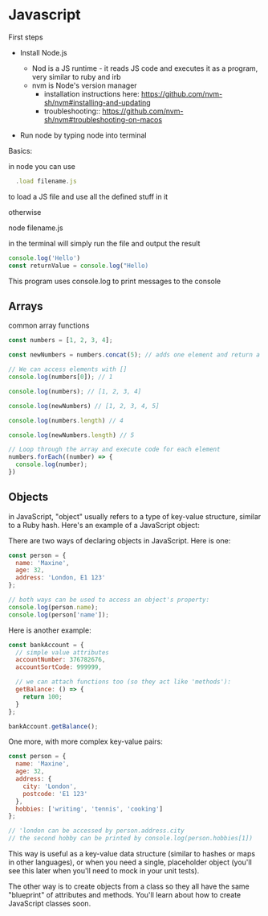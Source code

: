 # Javascript

First steps

- Install Node.js
  - Nod is a JS runtime - it reads JS code and executes it as a program, very similar to ruby and irb
  - nvm is Node's version manager
    - installation instructions here: https://github.com/nvm-sh/nvm#installing-and-updating
    - troubleshooting:: https://github.com/nvm-sh/nvm#troubleshooting-on-macos

- Run node by typing node into terminal

Basics:

in node you can use

``` Javascript
  .load filename.js
```

to load a JS file and use all the defined stuff in it

otherwise

node filename.js

in the terminal will simply run the file and output the result


```Javascript
console.log('Hello')
const returnValue = console.log("Hello)
```

 This program uses console.log to print messages to the console



## Arrays

common array functions

```JavaScript
const numbers = [1, 2, 3, 4];

const newNumbers = numbers.concat(5); // adds one element and return a new array

// We can access elements with []
console.log(numbers[0]); // 1

console.log(numbers); // [1, 2, 3, 4]

console.log(newNumbers) // [1, 2, 3, 4, 5]

console.log(numbers.length) // 4

console.log(newNumbers.length) // 5

// Loop through the array and execute code for each element
numbers.forEach((number) => {
  console.log(number);
})
```


## Objects

in JavaScript, "object" usually refers to a type of key-value structure, similar to a Ruby hash. Here's an example of a JavaScript object:

There are two ways of declaring objects in JavaScript. Here is one:

```JavaScript
const person = {
  name: 'Maxine',
  age: 32,
  address: 'London, E1 123'
};

// both ways can be used to access an object's property:
console.log(person.name);
console.log(person['name']);
```

 Here is another example:

```JavaScript
const bankAccount = {
  // simple value attributes
  accountNumber: 376782676,
  accountSortCode: 999999,

  // we can attach functions too (so they act like 'methods'):
  getBalance: () => {
    return 100;
  }
};

bankAccount.getBalance();
```

One more, with more complex key-value pairs:

```JavaScript
const person = {
  name: 'Maxine',
  age: 32,
  address: {
    city: 'London',
    postcode: 'E1 123'
  },
  hobbies: ['writing', 'tennis', 'cooking']
};

// 'london can be accessed by person.address.city
// the second hobby can be printed by console.log(person.hobbies[1])
```

This way is useful as a key-value data structure (similar to hashes or maps in other languages), or when you need a single, placeholder object (you'll see this later when you'll need to mock in your unit tests).


The other way is to create objects from a class so they all have the same "blueprint" of attributes and methods. You'll learn about how to create JavaScript classes soon.